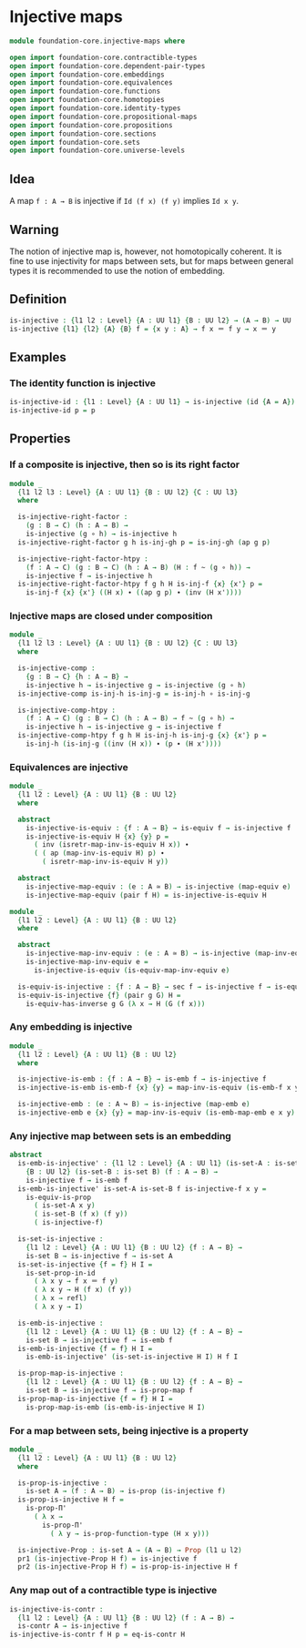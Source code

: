 #  Injective maps

```agda
module foundation-core.injective-maps where

open import foundation-core.contractible-types
open import foundation-core.dependent-pair-types
open import foundation-core.embeddings
open import foundation-core.equivalences
open import foundation-core.functions
open import foundation-core.homotopies
open import foundation-core.identity-types
open import foundation-core.propositional-maps
open import foundation-core.propositions
open import foundation-core.sections
open import foundation-core.sets
open import foundation-core.universe-levels
```

## Idea

A map `f : A → B` is injective if `Id (f x) (f y)` implies `Id x y`.

## Warning

The notion of injective map is, however, not homotopically coherent. It is fine to use injectivity for maps between sets, but for maps between general types it is recommended to use the notion of embedding.

## Definition

```agda
is-injective : {l1 l2 : Level} {A : UU l1} {B : UU l2} → (A → B) → UU (l1 ⊔ l2)
is-injective {l1} {l2} {A} {B} f = {x y : A} → f x ＝ f y → x ＝ y
```

## Examples

### The identity function is injective

```agda
is-injective-id : {l1 : Level} {A : UU l1} → is-injective (id {A = A})
is-injective-id p = p
```

## Properties

### If a composite is injective, then so is its right factor

```agda
module _
  {l1 l2 l3 : Level} {A : UU l1} {B : UU l2} {C : UU l3}
  where

  is-injective-right-factor :
    (g : B → C) (h : A → B) →
    is-injective (g ∘ h) → is-injective h
  is-injective-right-factor g h is-inj-gh p = is-inj-gh (ap g p)

  is-injective-right-factor-htpy :
    (f : A → C) (g : B → C) (h : A → B) (H : f ~ (g ∘ h)) →
    is-injective f → is-injective h
  is-injective-right-factor-htpy f g h H is-inj-f {x} {x'} p =
    is-inj-f {x} {x'} ((H x) ∙ ((ap g p) ∙ (inv (H x'))))
```

### Injective maps are closed under composition

```agda
module _
  {l1 l2 l3 : Level} {A : UU l1} {B : UU l2} {C : UU l3}
  where

  is-injective-comp :
    {g : B → C} {h : A → B} →
    is-injective h → is-injective g → is-injective (g ∘ h)
  is-injective-comp is-inj-h is-inj-g = is-inj-h ∘ is-inj-g

  is-injective-comp-htpy :
    (f : A → C) (g : B → C) (h : A → B) → f ~ (g ∘ h) →
    is-injective h → is-injective g → is-injective f
  is-injective-comp-htpy f g h H is-inj-h is-inj-g {x} {x'} p =
    is-inj-h (is-inj-g ((inv (H x)) ∙ (p ∙ (H x'))))
```

### Equivalences are injective

```agda
module _
  {l1 l2 : Level} {A : UU l1} {B : UU l2}
  where

  abstract
    is-injective-is-equiv : {f : A → B} → is-equiv f → is-injective f
    is-injective-is-equiv H {x} {y} p =
      ( inv (isretr-map-inv-is-equiv H x)) ∙
      ( ( ap (map-inv-is-equiv H) p) ∙
        ( isretr-map-inv-is-equiv H y))

  abstract
    is-injective-map-equiv : (e : A ≃ B) → is-injective (map-equiv e)
    is-injective-map-equiv (pair f H) = is-injective-is-equiv H

module _
  {l1 l2 : Level} {A : UU l1} {B : UU l2}
  where

  abstract
    is-injective-map-inv-equiv : (e : A ≃ B) → is-injective (map-inv-equiv e)
    is-injective-map-inv-equiv e =
      is-injective-is-equiv (is-equiv-map-inv-equiv e)

  is-equiv-is-injective : {f : A → B} → sec f → is-injective f → is-equiv f
  is-equiv-is-injective {f} (pair g G) H =
    is-equiv-has-inverse g G (λ x → H (G (f x)))
```

### Any embedding is injective

```agda
module _
  {l1 l2 : Level} {A : UU l1} {B : UU l2}
  where

  is-injective-is-emb : {f : A → B} → is-emb f → is-injective f
  is-injective-is-emb is-emb-f {x} {y} = map-inv-is-equiv (is-emb-f x y)

  is-injective-emb : (e : A ↪ B) → is-injective (map-emb e)
  is-injective-emb e {x} {y} = map-inv-is-equiv (is-emb-map-emb e x y)
```

### Any injective map between sets is an embedding

```agda
abstract
  is-emb-is-injective' : {l1 l2 : Level} {A : UU l1} (is-set-A : is-set A)
    {B : UU l2} (is-set-B : is-set B) (f : A → B) →
    is-injective f → is-emb f
  is-emb-is-injective' is-set-A is-set-B f is-injective-f x y =
    is-equiv-is-prop
      ( is-set-A x y)
      ( is-set-B (f x) (f y))
      ( is-injective-f)

  is-set-is-injective :
    {l1 l2 : Level} {A : UU l1} {B : UU l2} {f : A → B} →
    is-set B → is-injective f → is-set A
  is-set-is-injective {f = f} H I =
    is-set-prop-in-id
      ( λ x y → f x ＝ f y)
      ( λ x y → H (f x) (f y))
      ( λ x → refl)
      ( λ x y → I)

  is-emb-is-injective :
    {l1 l2 : Level} {A : UU l1} {B : UU l2} {f : A → B} →
    is-set B → is-injective f → is-emb f
  is-emb-is-injective {f = f} H I =
    is-emb-is-injective' (is-set-is-injective H I) H f I

  is-prop-map-is-injective :
    {l1 l2 : Level} {A : UU l1} {B : UU l2} {f : A → B} →
    is-set B → is-injective f → is-prop-map f
  is-prop-map-is-injective {f = f} H I =
    is-prop-map-is-emb (is-emb-is-injective H I)
```

### For a map between sets, being injective is a property

```agda
module _
  {l1 l2 : Level} {A : UU l1} {B : UU l2}
  where

  is-prop-is-injective :
    is-set A → (f : A → B) → is-prop (is-injective f)
  is-prop-is-injective H f =
    is-prop-Π'
      ( λ x →
        is-prop-Π'
          ( λ y → is-prop-function-type (H x y)))

  is-injective-Prop : is-set A → (A → B) → Prop (l1 ⊔ l2)
  pr1 (is-injective-Prop H f) = is-injective f
  pr2 (is-injective-Prop H f) = is-prop-is-injective H f
```

### Any map out of a contractible type is injective

```agda
is-injective-is-contr :
  {l1 l2 : Level} {A : UU l1} {B : UU l2} (f : A → B) →
  is-contr A → is-injective f
is-injective-is-contr f H p = eq-is-contr H
```
